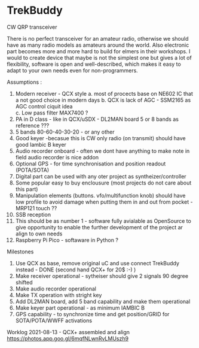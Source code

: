 # TrekBuddy
CW QRP transceiver 

There is no perfect transceiver for an amateur radio, otherwise we should have as many radio models as amateurs around the world. Also electronic part becomes more and more hard to build for elmers in their workshops. I would to create device that maybe is not the simplest one but gives a lot of flexibility, software is open and well-described, which makes it easy to adapt to your own needs even for non-programmers.

Assumptions : 
  1. Modern receiver - QCX style
      a. most of procects base on NE602 IC that a not good choice in modern days
      b. QCX is lack of AGC - SSM2165 as AGC control ciquit idea  
      c. Low pass filter MAX7400 ?
  2. PA in D class - like in QCX/uSDX - DL2MAN board 5 or 8 bands as reference ??? 
  3. 5 bands 80-60-40-30-20 - or any other
  4. Good keyer -becasue this is CW only radio (on transmit) should have good Iambic B keyer
  5. Audio recorder onboard - often we dont have anything to make note in field audio recorder is nice addon
  6. Optional GPS - for time synchronisation and position readout (POTA/SOTA)
  7. Digital part can be used with any oter project as syntheizer/controller
  8. Some popular easy to buy enclousure (most projects do not care about this part)
  9. Manipulation elements (buttons. vfo/multifunction knob) should have low profile to avoid damage when putting them in and out from pocket - MRP121 touch ??
  10. SSB reception
  11. This should be as number 1 - software fully avialable as OpenSource to give opportunity to enable the further development of the project ar align to own needs
  12. Raspberry Pi Pico - softaware in Python ? 

Milestones
  1. Use QCX as base, remove original uC and use connect TrekBuddy instead - DONE (second hand QCX+ for 20$ :-) )
  2. Make receiver operational - sytheiser should give 2 signals 90 degree shifted
  3. Make audio recorder operational
  3. Make TX operation with stright key
  4. Add DL2MAN board, add 5 band capability and make them operational
  5. Make keyer part operational - as minimum IAMBIC B
  6. GPS capability - to synchronize time and get position/GRID for SOTA/POTA/WWFF activations

Worklog
  2021-08-13 - QCX+ assembled and align https://photos.app.goo.gl/6mqfNLwnRvLMUszh9

